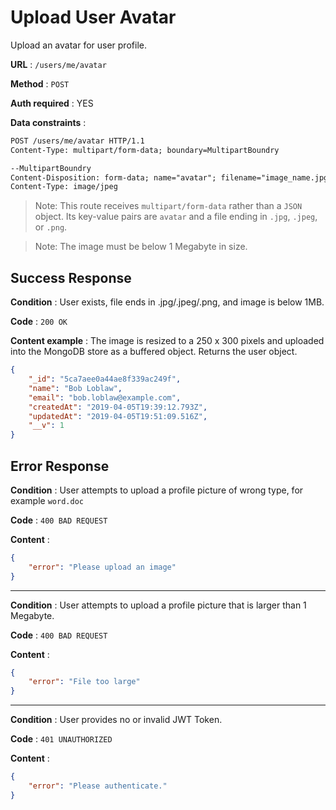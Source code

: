 # Upload User Avatar

Upload an avatar for user profile.

**URL** : `/users/me/avatar`

**Method** : `POST`

**Auth required** : YES

**Data constraints** :
```html
POST /users/me/avatar HTTP/1.1
Content-Type: multipart/form-data; boundary=MultipartBoundry

--MultipartBoundry
Content-Disposition: form-data; name="avatar"; filename="image_name.jpg"
Content-Type: image/jpeg

```
> Note: This route receives `multipart/form-data` rather than a `JSON` object. Its key-value pairs are `avatar` and a file ending in `.jpg`, `.jpeg`, or `.png`.

> Note: The image must be below 1 Megabyte in size.
> 
## Success Response

**Condition** : User exists, file ends in .jpg/.jpeg/.png, and image is below 1MB.

**Code** : `200 OK`

**Content example** : The image is resized to a 250 x 300 pixels and uploaded into the MongoDB store as a buffered object. Returns the user object.

```json
{
    "_id": "5ca7aee0a44ae8f339ac249f",
    "name": "Bob Loblaw",
    "email": "bob.loblaw@example.com",
    "createdAt": "2019-04-05T19:39:12.793Z",
    "updatedAt": "2019-04-05T19:51:09.516Z",
    "__v": 1
}
```

## Error Response
**Condition** : User attempts to upload a profile picture of wrong type, for example `word.doc`

**Code** : `400 BAD REQUEST`

**Content** :

```json
{
    "error": "Please upload an image"
}
```

-----

**Condition** : User attempts to upload a profile picture that is larger than 1 Megabyte.

**Code** : `400 BAD REQUEST`

**Content** :

```json
{
    "error": "File too large"
}
```

---

**Condition** : User provides no or invalid JWT Token.

**Code** : `401 UNAUTHORIZED`

**Content** :

```json
{
    "error": "Please authenticate."
}
```